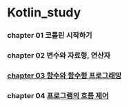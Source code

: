 # Kotlin_study
### chapter 01 코틀린 시작하기
### chapter 02 변수와 자료형, 연산자
### [chapter 03 함수와 함수형 프로그래밍](https://github.com/hyeji1221/Kotlin_study/blob/main/chap03/README.md)
### chapter 04 [프로그램의 흐름 제어](https://github.com/hyeji1221/Kotlin_study/blob/main/chap04/README.md)
